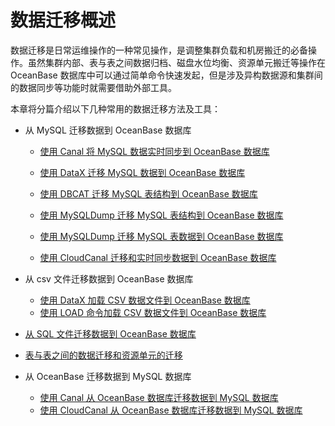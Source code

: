 # 数据迁移概述

数据迁移是日常运维操作的一种常见操作，是调整集群负载和机房搬迁的必备操作。虽然集群内部、表与表之间数据归档、磁盘水位均衡、资源单元搬迁等操作在 OceanBase 数据库中可以通过简单命令快速发起，但是涉及异构数据源和集群间的数据同步等功能时就需要借助外部工具。

本章将分篇介绍以下几种常用的数据迁移方法及工具：

* 从 MySQL 迁移数据到 OceanBase 数据库

  * [使用 Canal 将 MySQL 数据实时同步到 OceanBase 数据库](200.migrate-data-from-MySQL-database-to-OceanBase-database/700.use-canal-to-synchronize-MySQL-data-to-OceanBase-database-in-real-time.md)

  * [使用 DataX 迁移 MySQL 数据到 OceanBase 数据库](200.migrate-data-from-MySQL-database-to-OceanBase-database/900.migrate-MySQL-data-to-OceanBase-database-using-dataX.md)

  * [使用 DBCAT 迁移 MySQL 表结构到 OceanBase 数据库](200.migrate-data-from-MySQL-database-to-OceanBase-database/1000.use-DBCAT-to-migrate-MySQL-table-structure-to-OceanBase-database.md)

  * [使用 MySQLDump 迁移 MySQL 表结构到 OceanBase 数据库](200.migrate-data-from-MySQL-database-to-OceanBase-database/1200.use-MySQLDump-to-migrate-MySQL-table-structure-to-OceanBase-database.md)

  * [使用 MySQLDump 迁移 MySQL 表数据到 OceanBase 数据库](200.migrate-data-from-MySQL-database-to-OceanBase-database/1300.use-MySQLDump-to-migrate-MySQL-table-data-to-OceanBase-database.md)

  * [使用 CloudCanal 迁移和实时同步数据到 OceanBase 数据库](200.migrate-data-from-MySQL-database-to-OceanBase-database/1600.migrate-and-synchronize-data-to-OceanBase-database-in-real-time-using-CloudCanal.md)

* 从 csv 文件迁移数据到 OceanBase 数据库

  * [使用 DataX 加载 CSV 数据文件到 OceanBase 数据库](400.migrate-data-from-CSV-file-to-OceanBase-database/800.load-csv-data-file-into-oceanbase-database-using-dataX.md)
  * [使用 LOAD 命令加载 CSV 数据文件到 OceanBase 数据库](400.migrate-data-from-CSV-file-to-OceanBase-database/1100.use-the-LOAD-command-to-load-the-CSV-data-file-into-the-OceanBase-database.md)

* [从 SQL 文件迁移数据到 OceanBase 数据库](../600.data-migration/500.migrate-data-from-SQL-files-to-OceanBase-database.md)

* [表与表之间的数据迁移和资源单元的迁移](../600.data-migration/600.data-migration-between-tables-and-migration-of-resource-units.md)

* 从 OceanBase 迁移数据到 MySQL 数据库
  
  * [使用 Canal 从 OceanBase 数据库迁移数据到 MySQL 数据库](700.migrate-data-from-OceanBase-database-to-MySQL/100.use-Canal-to-migrate-data-from-OceanBase-database-to-MySQL-database.md)
  * [使用 CloudCanal 从 OceanBase 数据库迁移数据到 MySQL 数据库](700.migrate-data-from-OceanBase-database-to-MySQL/200.use-CloudCanal-to-migrate-data-from-OceanBase-database-to-MySQL-database.md)
